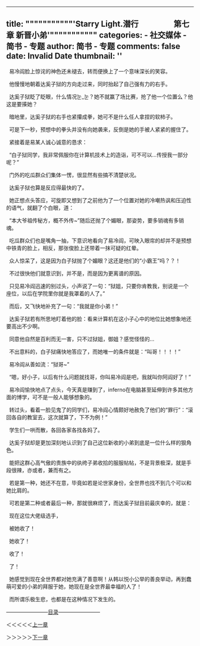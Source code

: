
---
title: """""""""""'Starry Light.潜行                   第七章 新晋小弟'"""""""""""
categories: 
    - 社交媒体
    - 简书 - 专题
author: 简书 - 专题
comments: false
date: Invalid Date
thumbnail: ''
---

<div>   
<p>  易冷阎脸上惊诧的神色还未褪去，转而便换上了一个意味深长的笑容。</p><p>  他慢慢地朝着达奚子狱的方向走过来，同时抬起了自己强有力的右手。</p><p>  达奚子狱眨了眨眼，什么情况눈_눈？她不就赢了场比赛，抢了他一个位置么？他这是要揍她？</p><p>  暗地里，达奚子狱的右手也紧攥成拳，她可不是什么任人拿捏的软柿子。</p><p>  可是下一秒，预想中的拳头并没有向她袭来，反倒是她的手被人紧紧的握住了。</p><p>  紧接着是易某人诚心诚意的恳求：</p><p>  “白子狱同学，我非常佩服你在计算机技术上的造诣，可不可以…传授我一部分呢？”</p><p>  门外的吃瓜群众们集体一愣，很显然有些搞不清楚状况。</p><p>  达奚子狱也算是反应得最快的了。</p><p>  她正想点头答应，可旋即又想到了之前他为了一个位置对她的冷嘲热讽和压迫性的语气，就翻了个白眼，道：</p><p>  “本大爷祖传秘方，概不外传~”随后还抛了个媚眼，那姿势，要多销魂有多销魂。</p><p>  吃瓜群众们也是嘴角一抽，下意识地看向了易冷阎，可映入眼帘的却并不是预想中铁青的脸上，相反，那张俊脸上还带着一抹可疑的红晕。</p><p>  众人惊呆了，这是因为白子狱抛了个媚眼？这还是他们的“小霸王”吗？？！</p><p>  不过很快他们就意识到，并不是，而是因为更离谱的原因。</p><p>  只见易冷阎迅速的别过头，小声说了一句：“狱姐，只要你肯教我，别说是一个座位，以后在学院里你就是我罩着的人了。”</p><p>  而后，又飞快地补充了一句：“我就是你小弟！”</p><p>  达奚子狱若有所思地盯着他的脸：看来计算机在这小子心中的地位比她想象地还要高出不少啊。</p><p>  同意他自然是百利而无一害，只不过狱姐，御姐？感觉怪怪的…</p><p>  不出意料的，白子狱痛快地答应了，而她唯一的条件就是：“叫哥！！！！”</p><p>  易冷阎从善如流：“狱哥~”</p><p>  “嗯，好小子，以后有什么问题就找哥，你叫易冷阎是吧，我就叫你阿阎好了！”</p><p>  易冷阎愉快地点了点头，今天真是赚到了，inferno在电脑甚至延伸到许多其他方面的博学，可不是一般人能够想象的。</p><p>  转过头，看着一脸见鬼了的同学们，易冷阎心情颇好地赦免了他们的“罪行”：“滚回各自的教室去，这次就算了，下不为例！”</p><p>  学生们一哄而散，各回各家各找各妈了。</p><p>  达奚子狱却是更加深刻地认识到了自己这位新收的小弟到底是一位什么样的狠角色。</p><p>  能把这群心高气傲的贵族中的纨绔子弟收拾的服服帖帖，不是背景极深，就是手段很辣，亦或者，兼而有之。</p><p>  若是第一种，她还不在意，毕竟如若是论世家身份，全世界也找不到几个可以和她比肩的。</p><p>  可若是第二种或者最后一种，那就很麻烦了，而达奚子狱目前最庆幸的，就是：</p><p>  现在这位大佬级选手，</p><p>  被她收了！</p><p>  她收了！</p><p>  收了！</p><p>  了！</p><p>  她感觉到现在全世界都对她充满了善意啊！从韩以悦小公举的善良举动，再到蠢萌可爱的小弟的拜服于她，她现在是全世界最幸福的人了！</p><p>  而所谓乐极生悲，也都是在这种情况下发生的。</p><p>————————<a href="https://www.jianshu.com/p/a581e92e1757" target="_blank">目录</a>————————</p><p>＜＜＜＜＜<a href="https://www.jianshu.com/p/a8acd266a3f4" target="_blank">上一章</a></p><p>＞＞＞＞＞<a href="https://www.jianshu.com/p/538677ef3f66" target="_blank">下一章</a></p><p><br></p><p>  </p>  
</div>
            